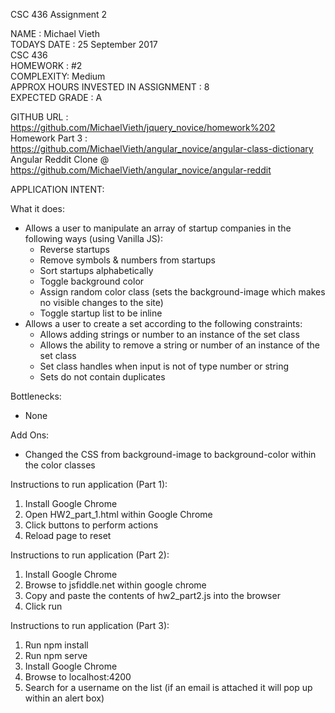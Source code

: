 CSC 436 Assignment 2

NAME : Michael Vieth  
TODAYS DATE : 25 September 2017  
CSC 436  
HOMEWORK : #2  
COMPLEXITY: Medium  
APPROX HOURS INVESTED IN ASSIGNMENT : 8  
EXPECTED GRADE : A  

GITHUB URL : https://github.com/MichaelVieth/jquery_novice/homework%202  
Homework Part 3 : https://github.com/MichaelVieth/angular_novice/angular-class-dictionary  
Angular Reddit Clone @ https://github.com/MichaelVieth/angular_novice/angular-reddit  

APPLICATION INTENT: 

What it does:  
*  Allows a user to manipulate an array of startup companies in the following ways (using Vanilla JS):  
    * Reverse startups  
    * Remove symbols & numbers from startups  
    * Sort startups alphabetically  
    * Toggle background color  
    * Assign random color class (sets the background-image which makes no visible changes to the site)  
    * Toggle startup list to be inline  
* Allows a user to create a set according to the following constraints:
    * Allows adding strings or number to an instance of the set class
    * Allows the ability to remove a string or number of an instance of the set class
    * Set class handles when input is not of type number or string
    * Sets do not contain duplicates
 
Bottlenecks:  
* None
    
Add Ons:  
 * Changed the CSS from background-image to background-color within the color classes


Instructions to run application (Part 1):  
  1. Install Google Chrome  
  2. Open HW2_part_1.html within Google Chrome  
  3. Click buttons to perform actions  
  4. Reload page to reset


Instructions to run application (Part 2):  
  1. Install Google Chrome  
  2. Browse to jsfiddle.net within google chrome 
  3. Copy and paste the contents of hw2_part2.js into the browser
  4. Click run  

Instructions to run application (Part 3):
  1. Run npm install  
  2. Run npm serve
  3. Install Google Chrome  
  4. Browse to localhost:4200
  5. Search for a username on the list (if an email is attached it will pop up within an alert box)
